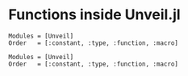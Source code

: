 # Functions inside Unveil.jl
```@index
Modules = [Unveil]
Order   = [:constant, :type, :function, :macro]
```

```@autodocs
Modules = [Unveil]
Order   = [:constant, :type, :function, :macro]
```

